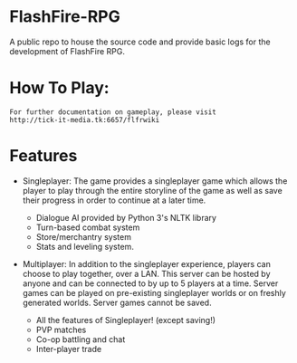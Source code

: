 # FlashFire-RPG

A public repo to house the source code and provide basic logs for the
development of FlashFire RPG.

# How To Play:

    For further documentation on gameplay, please visit
	http://tick-it-media.tk:6657/flfrwiki

# Features
 - Singleplayer:
    The game provides a singleplayer game which allows the player to play
    through the entire storyline of the game as well as save their
    progress in order to continue at a later time.

	- Dialogue AI provided by Python 3's NLTK library
	- Turn-based combat system
	- Store/merchantry system
	- Stats and leveling system.

 - Multiplayer:
    In addition to the singleplayer experience, players can choose to
    play together, over a LAN. This server can be hosted by anyone and
    can be connected to by up to 5 players at a time. Server games can
    be played on pre-existing singleplayer worlds or on freshly
    generated worlds. Server games cannot be saved.

	- All the features of Singleplayer! (except saving!)
	- PVP matches
	- Co-op battling and chat
	- Inter-player trade
